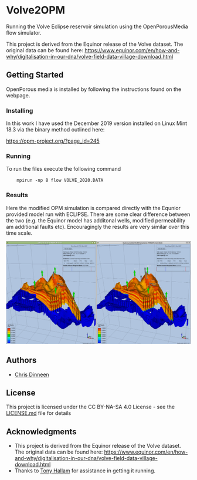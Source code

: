 # Volve2OPM

Running the Volve Eclipse reservoir simulation using the OpenPorousMedia flow simulator.

This project is derived from the Equinor release of the Volve dataset.
The original data can be found here:
https://www.equinor.com/en/how-and-why/digitalisation-in-our-dna/volve-field-data-village-download.html

## Getting Started

OpenPorous media is installed by following the instructions found on the webpage. 

### Installing

In this work I have used the December 2019 version installed on Linux Mint 18.3 via the binary method outlined here:

https://opm-project.org/?page_id=245

### Running
To run the files execute the following command

```
    mpirun -np 8 flow VOLVE_2020.DATA

```

### Results
Here the modified OPM simulation is compared directly with the Equnior provided model run with ECLIPSE.
There are some clear difference between the two (e.g. the Equinor model has additonal wells, modified permeability am additional faults etc). Encouragingly the results are very similar over this time scale.

![](OPMvsEclipse.gif)

## Authors

* [Chris Dinneen](https://github.com/dabiged)

## License

This project is licensed under the CC BY-NA-SA 4.0 License - see the [LICENSE.md](LICENSE.md) file for details

## Acknowledgments

* This project is derived from the Equinor release of the Volve dataset.
The original data can be found here:
https://www.equinor.com/en/how-and-why/digitalisation-in-our-dna/volve-field-data-village-download.html
* Thanks to [Tony Hallam](https://github.com/trhallam) for assistance in getting it running. 


